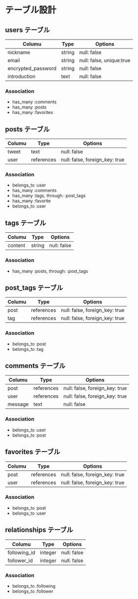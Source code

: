 # テーブル設計


## users テーブル

| Columu             | Type    | Options                  |
| ------------------ | ------- | ------------------------ |
| nickname           | string  | null: false              |
| email              | string  | null: false, unique:true |
| encrypted_password | string  | null: false              |
| introduction       | text    | null: false              |

### Association

- has_many :comments
- has_many :posts
- has_many :favorites

## posts テーブル

| Columu             | Type       | Options                        |
| ------------------ | ---------- | ------------------------------ |
| tweet              | text       | null: false                    |
| user               | references | null: false, foreign_key: true |

### Association

- belongs_to :user
- has_many   :comments
- has_many   :tags, through: :post_tags
- has_many   :favorite
- belongs_to :user

## tags テーブル

| Columu             | Type       | Options                        |
| ------------------ | ---------- | ------------------------------ |
| content            | string     | null: false                    |

### Association

- has_many  :posts, through: :post_tags


## post_tags テーブル

| Columu             | Type       | Options                        |
| ------------------ | ---------- | ------------------------------ |
| post               | references | null: false, foreign_key: true |
| tag                | references | null: false, foreign_key: true |

### Association

- belongs_to :post
- belongs_to :tag

## comments テーブル

| Columu             | Type       | Options                        |
| ------------------ | ---------- | ------------------------------ |
| post               | references | null: false, foreign_key: true |
| user               | references | null: false, foreign_key: true |
| message            | text       | null: false                    |

### Association

- belongs_to :user
- belongs_to :post


## favorites テーブル

| Columu             | Type       | Options                        |
| ------------------ | ---------- | ------------------------------ |
| post               | references | null: false, foreign_key: true |
| user               | references | null: false, foreign_key: true |

### Association

- belongs_to :post
- belongs_to :user

## relationships テーブル

| Columu             | Type       | Options                        |
| ------------------ | ---------- | ------------------------------ |
| following_id       | integer    | null: false                    |
| follower_id        | integer    | null: false                    |

### Association

- belongs_to :following
- belongs_to :follower